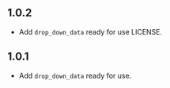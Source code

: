 ## 1.0.2

- Add `drop_down_data` ready for use LICENSE.

## 1.0.1

- Add `drop_down_data` ready for use.

